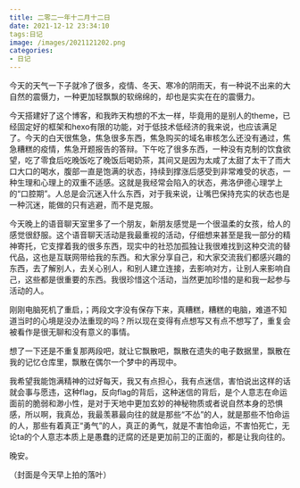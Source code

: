 ```yaml
---
title: 二零二一年十二月十二日
date: 2021-12-12 23:34:10
tags:日记
image: /images/2021121202.png
categories:
- 日记
---
```




今天的天气一下子就冷了很多，疫情、冬天、寒冷的阴雨天，有一种说不出来的大自然的震慑力，一种更加轻飘飘的软绵绵的，却也是实实在在的震慑力。

今天搭建好了这个博客，和我昨天构想的不太一样，毕竟用的是别人的theme，已经固定好的框架和hexo有限的功能，对于低技术低经济的我来说，也应该满足了。今天的白天很焦急，焦急很多东西，焦急购买的域名审核怎么还没有通过，焦急糟糕的疫情，焦急开题报告的答辩。下午吃了很多东西，一种没有克制的饮食欲望，吃了零食后吃晚饭吃了晚饭后喝奶茶，其间又是因为太咸了太甜了太干了而大口大口的喝水，腹部一直是饱满的状态，持续到撑涨后感受到非常难受的状态，一种生理和心理上的双重不适感。这就是我经常会陷入的状态，弗洛伊德心理学上的“口腔期”。人总是会沉迷入什么东西，对于我来说，让嘴巴保持充实的状态也是一种沉迷，能做的只有逃避，而不是克服。

今天晚上的语音聊天室里多了一个朋友，新朋友感觉是一个很温柔的女孩，给人的感觉很舒服。这个语音聊天活动是我最重视的活动，仔细想来甚至是我一部分的精神寄托，它支撑着我的很多东西，现实中的社恐加孤独让我很难找到这种交流的替代品，这也是互联网带给我的东西。和大家分享自己，和大家交流我们都感兴趣的东西，去了解别人，去关心别人，和别人建立连接，去影响对方，让别人来影响自己，这些都是很重要的东西。我很珍惜这个活动，当然更加珍惜的是和我一起参与活动的人。

刚刚电脑死机了重启，；两段文字没有保存下来，真糟糕，糟糕的电脑，难道不知道当时的心境是没办法重现的吗？所以现在变得有点想写又有点不想写了，重复会被看作是很无聊和没有意义的事情。

想了一下还是不重复那两段吧，就让它飘散吧，飘散在遗失的电子数据里，飘散在我的记忆仓库里，飘散在偶尔一个梦中的再现中。

我希望我能饱满精神的过好每天，我又有点担心，我有点迷信，害怕说出这样的话就会事与愿违，这种flag，反向flag的背后，这种迷信的背后，是个人意志在命运面前的脆弱和渺小性，是对于天地中更加玄妙的神秘物质或者说自然本身的恐惧感，所以啊，我真怂，我最羡慕最向往的就是那些“不怂”的人，就是那些不怕命运的人，那些有着真正“勇气”的人，真正的勇气，就是不害怕命运，不害怕死亡，无论ta的个人意志本质上是愚蠢的迂腐的还是更加前卫的正面的，都是让我向往的。

晚安。

（封面是今天早上拍的落叶）